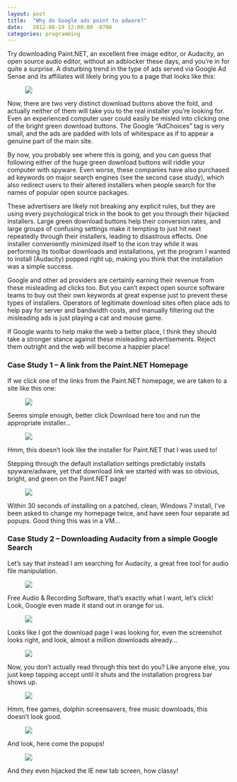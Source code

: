 ```yaml
---
layout: post
title:  "Why do Google ads point to adware?"
date:   2012-08-19 12:00:00 -0700
categories: programming
---
```

Try downloading Paint.NET, an excellent free image editor, or Audacity, an open source audio editor, without an adblocker these days, and you’re in for quite a surprise. A disturbing trend in the type of ads served via Google Ad Sense and its affiliates will likely bring you to a page that looks like this:

<figure class="align-center">
    <img src="{{ site.baseurl | prepend: site.url }}/images/google-ads/clip_image002.jpg" />
</figure>

Now, there are two very distinct download buttons above the fold, and actually neither of them will take you to the real installer you’re looking for. Even an experienced computer user could easily be misled into clicking one of the bright green download buttons. The Google “AdChoices” tag is very small, and the ads are padded with lots of whitespace as if to appear a genuine part of the main site.

By now, you probably see where this is going, and you can guess that following either of the huge green download buttons will riddle your computer with spyware. Even worse, these companies have also purchased ad keywords on major search engines (see the second case study), which also redirect users to their altered installers when people search for the names of popular open source packages.

These advertisers are likely not breaking any explicit rules, but they are using every psychological trick in the book to get you through their hijacked installers. Large green download buttons help their conversion rates, and large groups of confusing settings make it tempting to just hit next repeatedly through their installers, leading to disastrous effects. One installer conveniently minimized itself to the icon tray while it was performing its toolbar downloads and installations, yet the program I wanted to install (Audacity) popped right up, making you think that the installation was a simple success.

Google and other ad providers are certainly earning their revenue from these misleading ad clicks too. But you can’t expect open source software teams to buy out their own keywords at great expense just to prevent these types of installers. Operators of legitimate download sites often place ads to help pay for server and bandwidth costs, and manually filtering out the misleading ads is just playing a cat and mouse game.

If Google wants to help make the web a better place, I think they should take a stronger stance against these misleading advertisements. Reject them outright and the web will become a happier place!

### Case Study 1 – A link from the Paint.NET Homepage

If we click one of the links from the Paint.NET homepage, we are taken to a site like this one:

<figure class="align-center">
    <img src="{{ site.baseurl | prepend: site.url }}/images/google-ads/clip_image004.jpg" />
</figure>

Seems simple enough, better click Download here too and run the appropriate installer…

<figure class="align-center">
    <img src="{{ site.baseurl | prepend: site.url }}/images/google-ads/clip_image006.jpg" />
</figure>

Hmm, this doesn’t look like the installer for Paint.NET that I was used to!

Stepping through the default installation settings predictably installs spyware/adware, yet that download link we started with was so obvious, bright, and green on the Paint.NET page!

<figure class="align-center">
    <img src="{{ site.baseurl | prepend: site.url }}/images/google-ads/clip_image008.jpg" />
</figure>

Within 30 seconds of installing on a patched, clean, Windows 7 install, I’ve been asked to change my homepage twice, and have seen four separate ad popups. Good thing this was in a VM…

### Case Study 2 – Downloading Audacity from a simple Google Search

Let’s say that instead I am searching for Audacity, a great free tool for audio file manipulation.

<figure class="align-center">
    <img src="{{ site.baseurl | prepend: site.url }}/images/google-ads/clip_image010.jpg" />
</figure>

Free Audio & Recording Software, that’s exactly what I want, let’s click! Look, Google even made it stand out in orange for us.

<figure class="align-center">
    <img src="{{ site.baseurl | prepend: site.url }}/images/google-ads/clip_image012.jpg" />
</figure>

Looks like I got the download page I was looking for, even the screenshot looks right, and look, almost a million downloads already…

<figure class="align-center">
    <img src="{{ site.baseurl | prepend: site.url }}/images/google-ads/clip_image014.jpg" />
</figure>

Now, you don’t actually read through this text do you? Like anyone else, you just keep tapping accept until it shuts and the installation progress bar shows up.

<figure class="align-center">
    <img src="{{ site.baseurl | prepend: site.url }}/images/google-ads/clip_image016.jpg" />
</figure>

Hmm, free games, dolphin screensavers, free music downloads, this doesn’t look good.

<figure class="align-center">
    <img src="{{ site.baseurl | prepend: site.url }}/images/google-ads/clip_image018.jpg" />
</figure>

And look, here come the popups!

<figure class="align-center">
    <img src="{{ site.baseurl | prepend: site.url }}/images/google-ads/clip_image020.jpg" />
</figure>

And they even hijacked the IE new tab screen, how classy!